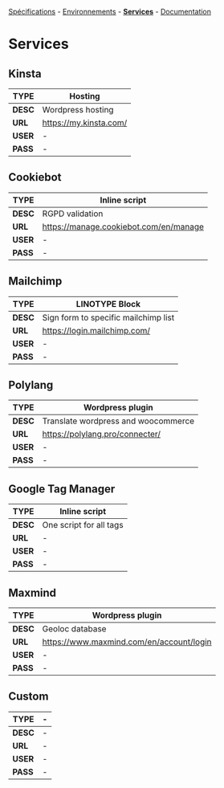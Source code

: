 [Spécifications](VAR_LINK_REDMINE/wiki) - 
[Environnements](VAR_LINK_REDMINE/wiki/Environnements) - 
[**Services**](VAR_LINK_REDMINE/wiki/Services) - 
[Documentation](VAR_LINK_REDMINE/wiki/Documentation)

# **Services**

## **Kinsta**
|TYPE     | Hosting
|---------|-|
|**DESC** | Wordpress hosting
|**URL**  | https://my.kinsta.com/
|**USER** | -
|**PASS** | -

## **Cookiebot**
|TYPE     | Inline script
|---------|-|
|**DESC** | RGPD validation 
|**URL**  | https://manage.cookiebot.com/en/manage
|**USER** | -
|**PASS** | -

## **Mailchimp**
|TYPE     | LINOTYPE Block
|---------|-|
|**DESC** | Sign form to specific mailchimp list
|**URL**  | https://login.mailchimp.com/
|**USER** | -
|**PASS** | -

## **Polylang**
|TYPE     | Wordpress plugin
|---------|-|
|**DESC** | Translate wordpress and woocommerce 
|**URL**  | https://polylang.pro/connecter/
|**USER** | -
|**PASS** | -

## **Google Tag Manager**
|TYPE     | Inline script
|---------|-|
|**DESC** | One script for all tags 
|**URL**  | -
|**USER** | -
|**PASS** | -

## **Maxmind**
|TYPE     | Wordpress plugin
|---------|-|
|**DESC** | Geoloc database
|**URL**  | https://www.maxmind.com/en/account/login
|**USER** | -
|**PASS** | -

## **Custom**
|TYPE     | -
|---------|-|
|**DESC** | -
|**URL**  | -
|**USER** | -
|**PASS** | -